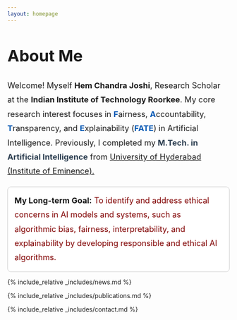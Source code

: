 ```yaml
---
layout: homepage
---
```


<h1 id="about-me" style="font-size: 36px; margin-bottom: 20px;">About Me</h1>

<p style="margin-top: 30px; font-size: 18px; line-height: 1.8;">
 Welcome! Myself <strong>Hem Chandra Joshi</strong>, Research Scholar at the <strong>Indian Institute of Technology Roorkee</strong>.  My core research interest focuses in 
  <strong style="color: #0056b3;">F</strong>airness, 
  <strong style="color: #0056b3;">A</strong>ccountability, 
  <strong style="color: #0056b3;">T</strong>ransparency, and 
  <strong style="color: #0056b3;">E</strong>xplainability 
  (<strong style="color: #0056b3;">FATE</strong>) in Artificial Intelligence.  Previously, I completed my <strong style="color: #2c3e50;">M.Tech. in Artificial Intelligence</strong> from 
  <a href="https://uohyd.ac.in/" target="_blank">
   University of Hyderabad (Institute of Eminence).
  </a>
</p>

<div style="background-color: white; border: 1px solid #ccc; padding: 15px; border-radius: 8px;">
<p style="font-size: 18px; line-height: 1.8; margin: 0;">
  <strong>My Long-term Goal:</strong> 
  <span style="color: #800000;">
    To identify and address ethical concerns in AI models and systems, such as algorithmic bias, fairness, interpretability, and explainability by developing responsible and ethical AI algorithms.
  </span>
</p>
</div>

 {% include_relative _includes/news.md %}  

 {% include_relative _includes/publications.md %}  

{% include_relative _includes/contact.md %}
